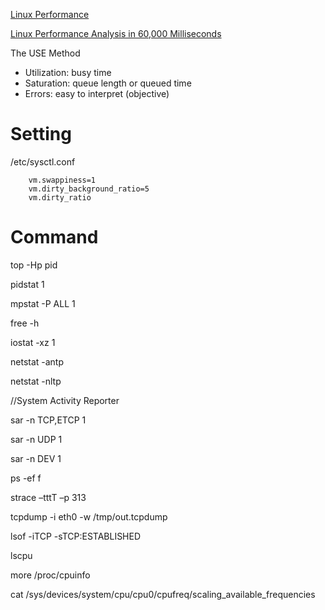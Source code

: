 
[Linux Performance](http://www.brendangregg.com/linuxperf.html)

[Linux Performance Analysis in 60,000 Milliseconds](https://medium.com/netflix-techblog/linux-performance-analysis-in-60-000-milliseconds-accc10403c55)


The	USE	Method	
- Utilization: busy time
- Saturation: queue length or queued time
- Errors: easy to interpret (objective)

# Setting
  
/etc/sysctl.conf

		vm.swappiness=1
		vm.dirty_background_ratio=5
		vm.dirty_ratio


# Command

top -Hp pid

pidstat 1

mpstat -P ALL 1

free -h

iostat -xz 1

netstat -antp

netstat -nltp

//System Activity Reporter

sar -n TCP,ETCP 1

sar -n UDP 1

sar -n DEV 1

ps -ef f


strace –tttT –p 313

tcpdump -i eth0 -w /tmp/out.tcpdump

lsof -iTCP -sTCP:ESTABLISHED

lscpu

more /proc/cpuinfo

cat /sys/devices/system/cpu/cpu0/cpufreq/scaling_available_frequencies

